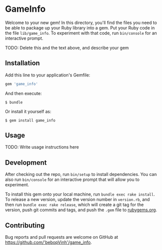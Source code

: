 # GameInfo

Welcome to your new gem! In this directory, you'll find the files you need to be able to package up your Ruby library into a gem. Put your Ruby code in the file `lib/game_info`. To experiment with that code, run `bin/console` for an interactive prompt.

TODO: Delete this and the text above, and describe your gem
## Installation

Add this line to your application's Gemfile:

```ruby
gem 'game_info'
```

And then execute:

    $ bundle

Or install it yourself as:

    $ gem install game_info

## Usage

TODO: Write usage instructions here

## Development

After checking out the repo, run `bin/setup` to install dependencies. You can also run `bin/console` for an interactive prompt that will allow you to experiment.

To install this gem onto your local machine, run `bundle exec rake install`. To release a new version, update the version number in `version.rb`, and then run `bundle exec rake release`, which will create a git tag for the version, push git commits and tags, and push the `.gem` file to [rubygems.org](https://rubygems.org).

## Contributing

Bug reports and pull requests are welcome on GitHub at https://github.com/'bebopVinh'/game_info.
